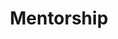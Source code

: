 ---
layout: course-page
title: Mentorship
instructor:
  - name: Dr. John Goudie
    url: instructional/DrJohnGoudie
coursename: MENTORSHIP
description: "A one semester senior course designed to enable students to explore and encounter relevant potential college or career experience and training in a math, science or technology related field. Students will mentor with community practitioner(s) within the chosen field and are expected to meet a minimum of two hours per week. The objectives of a specific project or experience shall be agreed to by the Mentor, Project Coordinator, and individual student, before the mentorship begins. The course will culminate with a formal presentation. This course is by application only<sup>*</sup>. Materials are available from Dr. Earhart."
---